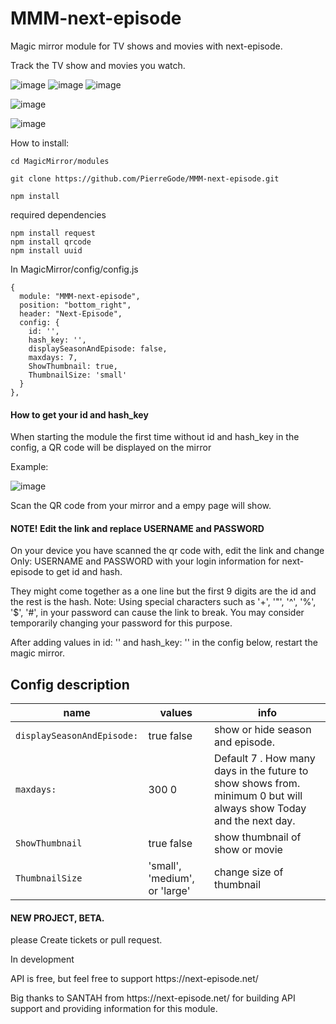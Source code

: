 # MMM-next-episode
<p></p>
Magic mirror module for TV shows and movies with next-episode. <p></p>
Track the TV show and movies you watch.

![image](https://github.com/PierreGode/MMM-next-episode/assets/8579922/15bb3c1f-11d7-42b2-bf5f-561e05367e28) ![image](https://github.com/PierreGode/MMM-next-episode/assets/8579922/e6a603f8-13b1-484d-9923-054716ee29a0) ![image](https://github.com/PierreGode/MMM-next-episode/assets/8579922/8d1a397e-0e15-4e94-9895-c94debd2ad8a)


![image](https://github.com/PierreGode/MMM-next-episode/assets/8579922/e407db6b-bf51-4131-9846-47e97b6c96c5)

![image](https://github.com/PierreGode/MMM-next-episode/assets/8579922/b8fffcaf-2845-4398-bf5c-9c80bb5d1da8)





How to install:<p></p>



```
cd MagicMirror/modules
```
```
git clone https://github.com/PierreGode/MMM-next-episode.git
```
```
npm install
```
required dependencies
```
npm install request
npm install qrcode
npm install uuid
```
In MagicMirror/config/config.js
```
{
  module: "MMM-next-episode",
  position: "bottom_right",
  header: "Next-Episode",
  config: {
    id: '',
    hash_key: '',
    displaySeasonAndEpisode: false,
    maxdays: 7,
    ShowThumbnail: true,
    ThumbnailSize: 'small'
  }
},
```

<h4>How to get your id and hash_key</h4> <p></p> 
When starting the module the first time without id and hash_key in the config, a QR code will be displayed on the mirror<p></p>

Example:<p></p>
![image](https://github.com/PierreGode/MMM-next-episode/assets/8579922/4680580b-c497-4a8e-8c04-37b3d62852b7)
<p></p>
Scan the QR code from your mirror and a empy page will show. <h4>NOTE! Edit the link and replace USERNAME and PASSWORD</h4> On your device you have scanned the qr code with, edit the link and change Only: USERNAME and PASSWORD with your login information for next-episode to get id and hash. <p></p> They might come together as a one line but the first 9 digits are the id and the rest is the hash.
Note: Using special characters such as '+', '"', '^', '%', '$', '#', in your password can cause the link to break. You may consider temporarily changing your password for this purpose.
<p></p>
After adding values in  id: '' and hash_key: ''  in the config below, restart the magic mirror.

## Config description
| name | values | info |
| --- | --- | --- |
| `displaySeasonAndEpisode:` | true false | show or hide season and episode. |
| `maxdays:` | 300 0  |  Default 7 .  How many days in the future to show shows from. minimum 0 but will always show Today and the next day. |
|`ShowThumbnail`| true false | show thumbnail of show or movie |
|`ThumbnailSize`| 'small', 'medium', or 'large'| change size of thumbnail |
<p></p>
<h4>NEW PROJECT, BETA.</H4>
please Create tickets or pull request.
<p></p>
In development
<p></p>
API is free, but feel free to support https://next-episode.net/
<p></p>
Big thanks to SANTAH from https://next-episode.net/ for building API support and providing information for this module.
